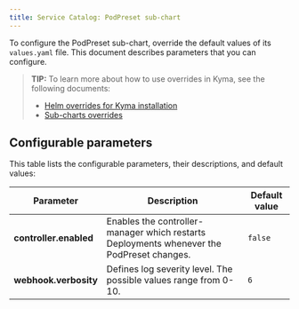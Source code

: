 ```yaml
---
title: Service Catalog: PodPreset sub-chart
---
```


To configure the PodPreset sub-chart, override the default values of its `values.yaml` file. This document describes parameters that you can configure.

>**TIP:** To learn more about how to use overrides in Kyma, see the following documents:
>* [Helm overrides for Kyma installation](todo)
>* [Sub-charts overrides](todo)

## Configurable parameters

This table lists the configurable parameters, their descriptions, and default values:

| Parameter | Description | Default value |
|-----------|-------------|---------------|
| **controller.enabled** | Enables the controller-manager which restarts Deployments whenever the PodPreset changes. | `false` |
| **webhook.verbosity** | Defines log severity level. The possible values range from 0-10. | `6` |
